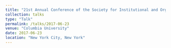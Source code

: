 ```yaml
---
title: "21st Annual Conference of the Society for Institutional and Organizational Economics"
collection: talks
type: "Talk"
permalink: /talks/2017-06-23
venue: "Columbia University"
date: 2017-06-23
location: "New York City, New York"
---
```


